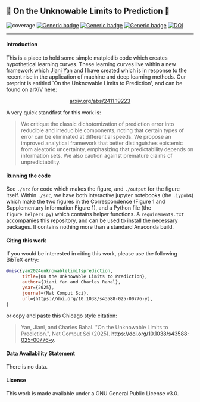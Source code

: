 ## :page_facing_up: On the Unknowable Limits to Prediction :page_facing_up:

![coverage](https://img.shields.io/badge/ResponseLetter-yellow)
[![Generic badge](https://img.shields.io/badge/GNU3.0-purple.svg)](https://shields.io/)
[![Generic badge](https://img.shields.io/badge/Maintained-brightgreen.svg)](https://shields.io/)
[![Generic badge](https://img.shields.io/badge/BuildPassing-orange.svg)](https://shields.io/)
[![DOI](https://zenodo.org/badge/DOI/10.5281/zenodo.14674893.svg)](https://doi.org/10.5281/zenodo.14674893)

---

#### Introduction

This is a place to hold some simple matplotlib code which creates hypothetical learning curves. These learning curves live within a new framework which [Jiani Yan](https://github.com/vallerrr) and I have created which is in response to the recent rise in the application of machine and deep learning methods. Our preprint is entitled `On the Unknowable Limits to Prediction', and can be found on arXiV here:

<div align="center">
  <a href="https://arxiv.org/abs/2411.19223">arxiv.org/abs/2411.19223</a>
</div>

A very quick standfirst for this work is:

> We critique the classic dichotomization of prediction error into reducible and irreducible components, noting that certain types of error can be eliminated at differential speeds. We propose an improved analytical framework that better distinguishes epistemic from aleatoric uncertainty, emphasizing that predictability depends on information sets. We also caution against premature claims of unpredictability.


#### Running the code

See `./src` for code which makes the figure, and `./output` for the figure itself. Within `./src`, we have both interactive jupyter notebooks (the `.iypnb`s) which make the two figures in the Correspondence (Figure 1 and Supplementary Information Figure 1), and a Python file (the `figure_helpers.py`) which contains helper functions. A `requirements.txt` accompanies this repository, and can be used to install the necessary packages. It contains nothing more than a standard Anaconda build.

#### Citing this work

If you would be interested in citing this work, please use the following BibTeX entry:

```bibtex
@misc{yan2024unknowablelimitsprediction,
      title={On the Unknowable Limits to Prediction}, 
      author={Jiani Yan and Charles Rahal},
      year={2025},
      journal={Nat Comput Sci},
      url={https://doi.org/10.1038/s43588-025-00776-y), 
}
```


or copy and paste this Chicago style citation:

>Yan, Jiani, and Charles Rahal. "On the Unknowable Limits to Prediction.", Nat Comput Sci (2025). https://doi.org/10.1038/s43588-025-00776-y.


#### Data Availability Statement

There is no data.

#### License

This work is made available under a GNU General Public License v3.0.

